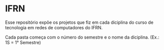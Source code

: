 # IFRN
Esse repositório expõe os projetos que fiz em cada diciplina do curso de tecnologia em redes de computadores do IFRN.

Cada pasta começa com o número do semestre e o nome da diciplina.  (Ex.: 1S = 1° Semestre)
